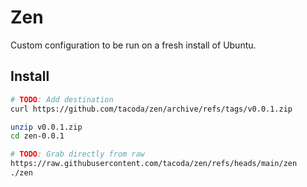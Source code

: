 # Zen

Custom configuration to be run on a fresh install of Ubuntu.

## Install

```sh
# TODO: Add destination
curl https://github.com/tacoda/zen/archive/refs/tags/v0.0.1.zip

unzip v0.0.1.zip
cd zen-0.0.1

# TODO: Grab directly from raw
https://raw.githubusercontent.com/tacoda/zen/refs/heads/main/zen
./zen
```
